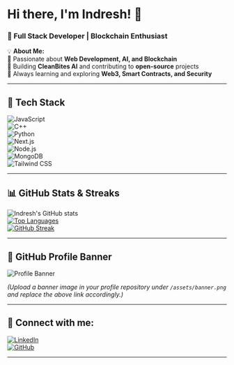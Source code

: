 # Hi there, I'm Indresh! 👋  

### 🚀 Full Stack Developer | Blockchain Enthusiast  

💡 **About Me:**  
🔹 Passionate about **Web Development, AI, and Blockchain**  
🔹 Building **CleanBites AI** and contributing to **open-source** projects  
🔹 Always learning and exploring **Web3, Smart Contracts, and Security**  

---

## 🌟 **Tech Stack**  

![JavaScript](https://img.shields.io/badge/JavaScript-000?style=flat&logo=javascript)  
![C++](https://img.shields.io/badge/C++-00599C?style=flat&logo=c%2B%2B)  
![Python](https://img.shields.io/badge/Python-FFD43B?style=flat&logo=python)  
![Next.js](https://img.shields.io/badge/Next.js-000?style=flat&logo=nextdotjs)  
![Node.js](https://img.shields.io/badge/Node.js-339933?style=flat&logo=nodedotjs)  
![MongoDB](https://img.shields.io/badge/MongoDB-47A248?style=flat&logo=mongodb)  
![Tailwind CSS](https://img.shields.io/badge/Tailwind_CSS-06B6D4?style=flat&logo=tailwindcss)  

---

## 📊 **GitHub Stats & Streaks**  

![Indresh's GitHub stats](https://github-readme-stats.vercel.app/api?username=INDRESH-009&show_icons=true&theme=radical)  
[![Top Languages](https://github-readme-stats.vercel.app/api/top-langs/?username=INDRESH-009&layout=compact&theme=radical)](https://github.com/INDRESH-009)  
[![GitHub Streak](https://github-readme-streak-stats.herokuapp.com/?user=INDRESH-009&theme=radical)](https://github.com/INDRESH-009)  

---

## 🎨 **GitHub Profile Banner**  
![Profile Banner](https://github.com/INDRESH-009/INDRESH-009/raw/main/assets/banner.png)  

_(Upload a banner image in your profile repository under `/assets/banner.png` and replace the above link accordingly.)_

---

## 🔗 **Connect with me:**  
[![LinkedIn](https://img.shields.io/badge/LinkedIn-0A66C2?style=flat&logo=linkedin)](https://www.linkedin.com/in/indreshmr/)  
[![GitHub](https://img.shields.io/badge/GitHub-181717?style=flat&logo=github)](https://github.com/INDRESH-009)  

---
